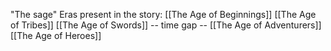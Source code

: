 "The sage"
Eras present in the story:
[[The Age of Beginnings]]
[[The Age of Tribes]]
[[The Age of Swords]]
-- time gap --
[[The Age of Adventurers]]
[[The Age of Heroes]]